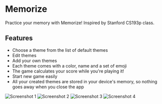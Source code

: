 # Memorize
Practice your memory with Memorize! Inspired by Stanford CS193p class. 

## Features
* Choose a theme from the list of default themes
* Edit themes
* Add your own themes
* Each theme comes with a color, name and a set of emoji
* The game calculates your score while you're playing it!
* Start new game easily
* All your created themes are stored in your device's memory, so nothing goes away when you close the app

![Screenshot 1](https://i.ibb.co/GWnVmhp/Simulator-Screen-Shot-i-Phone-13-mini-2022-01-14-at-19-54-48-iphone12minired-portrait.png)
![Screenshot 2](https://i.ibb.co/N3DxwHk/Simulator-Screen-Shot-i-Phone-13-mini-2022-01-14-at-19-55-24-iphone12minired-portrait.png)
![Screenshot 3](https://i.ibb.co/yQfRgw0/Simulator-Screen-Shot-i-Phone-13-mini-2022-01-14-at-19-55-33-iphone12minired-portrait.png)
![Screenshot 4](https://i.ibb.co/gd2yXNX/Simulator-Screen-Shot-i-Phone-13-mini-2022-01-14-at-19-55-42-iphone12minired-portrait.png)
